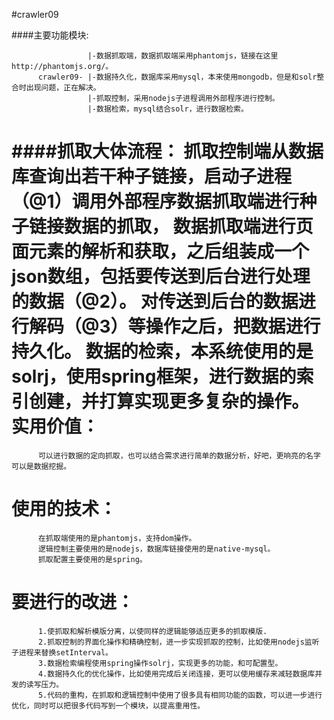 #crawler09

####主要功能模块:

                     |-数据抓取端，数据抓取端采用phantomjs，链接在这里http://phantomjs.org/。
          crawler09- |-数据持久化，数据库采用mysql，本来使用mongodb，但是和solr整合时出现问题，正在解决。
                     |-抓取控制，采用nodejs子进程调用外部程序进行控制。
                     |-数据检索，mysql结合solr，进行数据检索。
####抓取大体流程：
              抓取控制端从数据库查询出若干种子链接，启动子进程（@1）调用外部程序数据抓取端进行种子链接数据的抓取，
          数据抓取端进行页面元素的解析和获取，之后组装成一个json数组，包括要传送到后台进行处理的数据（@2）。
          对传送到后台的数据进行解码（@3）等操作之后，把数据进行持久化。
          数据的检索，本系统使用的是solrj，使用spring框架，进行数据的索引创建，并打算实现更多复杂的操作。
实用价值：
===
          可以进行数据的定向抓取，也可以结合需求进行简单的数据分析，好吧，更响亮的名字可以是数据挖掘。
使用的技术：
===========
          在抓取端使用的是phantomjs，支持dom操作。
          逻辑控制主要使用的是nodejs，数据库链接使用的是native-mysql。
          抓取配置主要使用的是spring。
要进行的改进：
=============
          1.使抓取和解析模版分离，以使同样的逻辑能够适应更多的抓取模版.
          2.抓取控制的界面化操作和精确控制，进一步实现抓取的控制，比如使用nodejs监听子进程来替换setInterval。
          3.数据检索编程使用spring操作solrj，实现更多的功能，和可配置型。
          4.数据持久化的优化操作，比如使用完成后关闭连接，更可以使用缓存来减轻数据库并发的读写压力。
          5.代码的重构，在抓取和逻辑控制中使用了很多具有相同功能的函数，可以进一步进行优化，同时可以把很多代码写到一个模块，以提高重用性。






